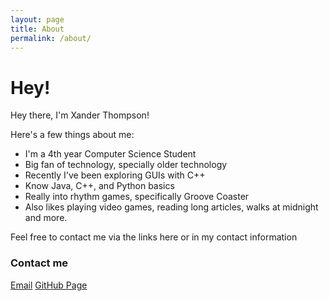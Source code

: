 ```yaml
---
layout: page
title: About
permalink: /about/
---
```

# Hey!

Hey there, I'm Xander Thompson!

Here's a few things about me:
- I'm a 4th year Computer Science Student
- Big fan of technology, specially older technology
- Recently I've been exploring GUIs with C++
- Know Java, C++, and Python basics
- Really into rhythm games, specifically Groove Coaster
- Also likes playing video games, reading long articles, walks at midnight and more.

Feel free to contact me via the links here or in my contact information

### Contact me

[Email](mailto:pushing.status232@zant.anonaddy.com)
[GitHub Page](https://github.com/Zac-dot)

